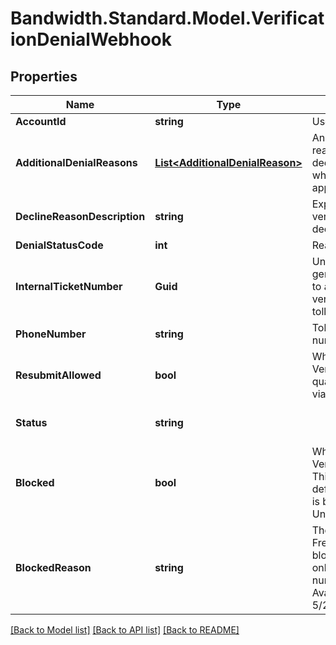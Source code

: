 # Bandwidth.Standard.Model.VerificationDenialWebhook

## Properties

Name | Type | Description | Notes
------------ | ------------- | ------------- | -------------
**AccountId** | **string** | User&#39;s account ID. | [optional] 
**AdditionalDenialReasons** | [**List&lt;AdditionalDenialReason&gt;**](AdditionalDenialReason.md) | An optional list of denial reasons in addition to declineReasonDescription when multiple reasons apply. | [optional] 
**DeclineReasonDescription** | **string** | Explanation for why a verification request was declined. | [optional] 
**DenialStatusCode** | **int** | Reason code for denial. | [optional] 
**InternalTicketNumber** | **Guid** | Unique identifier (UUID) generated by Bandwidth to assist in tracking the verification status of a toll-free number. | [optional] 
**PhoneNumber** | **string** | Toll-free telephone number in E.164 format. | [optional] 
**ResubmitAllowed** | **bool** | Whether a Toll-Free Verification request qualifies for resubmission via PUT. | [optional] 
**Status** | **string** |  | [optional] [default to "UNVERIFIED"]
**Blocked** | **bool** | Whether a Toll-Free Verification is blocked. This attribute will only be defined when the number is blocked. (Not Available Until 5/28/2025) | [optional] 
**BlockedReason** | **string** | The reason why the Toll-Free Verification is blocked. This attribute will only be defined when the number is blocked. (Not Available Until 5/28/2025) | [optional] 

[[Back to Model list]](../README.md#documentation-for-models) [[Back to API list]](../README.md#documentation-for-api-endpoints) [[Back to README]](../README.md)

